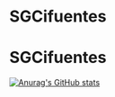 ﻿# SGCifuentes
# SGCifuentes

[![Anurag's GitHub stats](https://github-readme-stats.vercel.app/api?username=SGCifuentes)](https://github.com/anuraghazra/github-readme-stats)
